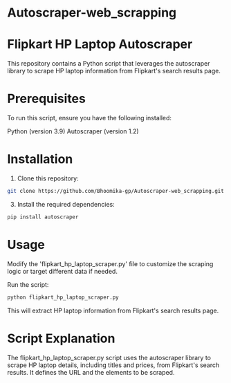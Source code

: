# Autoscraper-web_scrapping

# Flipkart HP Laptop Autoscraper
This repository contains a Python script that leverages the autoscraper library to scrape HP laptop information from Flipkart's search results page.

# Prerequisites
To run this script, ensure you have the following installed:

Python (version 3.9)
Autoscraper (version 1.2)

# Installation
1. Clone this repository:
```bash
git clone https://github.com/Bhoomika-gp/Autoscraper-web_scrapping.git
```
3. Install the required dependencies:
```bash
pip install autoscraper
```

# Usage
Modify the 'flipkart_hp_laptop_scraper.py' file to customize the scraping logic or target different data if needed.

Run the script:
```bash
python flipkart_hp_laptop_scraper.py
```
This will extract HP laptop information from Flipkart's search results page.

# Script Explanation
The flipkart_hp_laptop_scraper.py script uses the autoscraper library to scrape HP laptop details, including titles and prices, from Flipkart's search results. It defines the URL and the elements to be scraped.

